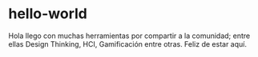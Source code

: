 # hello-world
Hola llego con muchas herramientas por compartir a la comunidad; entre ellas Design Thinking, HCI, Gamificación entre otras. Feliz de estar aquí.
